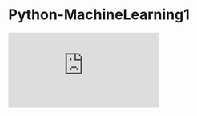 # Python-MachineLearning1

![alt text](https://github.com/jamie-reynolds-UCD/Python-MachineLearning1/blob/main/Ass1%20Gaussian%20NB%202021.pdf)
